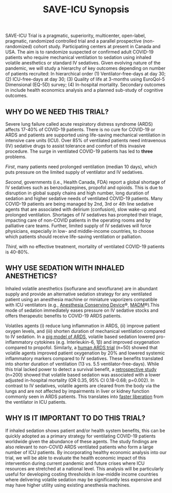 ﻿---
layout: layouts/post.njk
title: "SAVE-ICU Synopsis"
hero: /images/posts/vent.jpg
---

SAVE-ICU Trial is a pragmatic, superiority, multicenter, open-label, pragmatic, randomized controlled trial and a parallel prospective (non-randomized) cohort study. Participating centers at present in Canada and USA. The aim is to randomize suspected or confirmed adult COVID-19 patients who require mechanical ventilation to sedation using inhaled volatile anesthetics or standard IV sedatives.
Given evolving nature of the pandemic, we will study a hierarchy of key outcomes depending on number of patients recruited: In hierarchical order (1) Ventilator-free-days at day 30; (2) ICU-free-days at day 30; (3) Quality of life at 3-months using EuroQol-5 Dimensional (EQ-5D) survey; (4) In-hospital mortality. Secondary outcomes in include health economics analysis and a planned sub-study of cognitive outcomes.

## WHY DO WE NEED THIS TRIAL?
Severe lung failure called acute respiratory distress syndrome (ARDS) affects 17-40% of COVID-19 patients. There is no cure for COVID-19 or ARDS and patients are supported using life-saving mechanical ventilation in intensive care units (ICU). Over 85% of ventilated patients need intravenous (IV) sedative drugs to assist tolerance and comfort of this invasive procedure. The surge in ventilated COVID-19 patients has led to **three** problems.

*First*, many patients need prolonged ventilation (median 10 days), which puts pressure on the limited supply of ventilator and IV sedatives.

*Second*, governments (i.e., Health Canada, FDA) report a global shortage of IV sedatives such as benzodiazepines, propofol and opioids. This is due to disruption in global supply chains and high number, long duration of sedation and higher sedative needs of ventilated COVID-19 patients. Many COVID-19 patients are being managed by 2nd, 3rd or 4th line sedative agents that are associated with delirium (confusion), slow wake-up and prolonged ventilation. Shortages of IV sedatives has prompted their triage, impacting care of non-COVID patients in the operating rooms and by palliative care teams. Further, limited supply of IV sedatives will force physicians, especially in low- and middle-income countries, to choose which patients should receive life-saving ventilation or palliation.

*Third*, with no effective treatment, mortality of ventilated COVID-19 patients is 40-80%.

## WHY USE SEDATION WITH INHALED ANESTHETICS?
Inhaled volatile anesthetics (isoflurane and sevoflurane) are in abundant supply and provide an alternative sedation strategy for any ventilated patient using an anesthesia machine or miniature vaporizers compatible with ICU ventilators (e.g., [Anesthesia Conserving Device](https://www.sedanamedical.com/?page_id=7189)®, [MADM](https://thornhillmedical.com/madm/)®).This mode of sedation immediately eases pressure on IV sedative stocks and offers therapeutic benefits to COVID-19 ARDS patients.

Volatiles agents (i) reduce lung inflammation in ARDS, (ii) improve patient oxygen levels, and (iii) shorten duration of mechanical ventilation compared to IV sedation. In a [pig model of ARDS](https://www.ncbi.nlm.nih.gov/pubmed/23545542), volatile based sedation lowered pro-inflammatory cytokines (e.g. Interleukin-6, 1β) and improved oxygenation compared to propofol. Similarly, a [human ARDS trial](https://www.ncbi.nlm.nih.gov/pubmed/27611637) (n=50) showed that volatile agents improved patient oxygenation by 20% and lowered systemic inflammatory markers compared to IV sedatives. These benefits translated into shorter duration of ventilation (13 vs. 5.5 ventilator-free-days). While this trial lacked power to detect a survival benefit, a [retrospective study](https://www.ncbi.nlm.nih.gov/pubmed/25793760) (n=200) showed that volatile based sedation was associated with a lower adjusted in-hospital mortality (OR 0.35, 95% CI 0.18-0.68; p=0.002). In contrast to IV sedatives, volatile agents are cleared from the body via the lungs and are not affected by impairments in liver or kidney function commonly seen in ARDS patients. This translates into [faster liberation](https://www.ncbi.nlm.nih.gov/pubmed/25756412) from the ventilator in ICU patients.

## WHY IS IT IMPORTANT TO DO THIS TRIAL?
If inhaled sedation shows patient and/or health system benefits, this can be quickly adopted as a primary strategy for ventilating COVID-19 patients worldwide given the abundance of these agents. The study findings are also relevant to non-COVID ARDS ventilated patients who form a large number of ICU patients. By incorporating healthy economic analysis into our trial, we will be able to evaluate the health economic impact of this intervention during current pandemic and future crises where ICU resources are stretched at a national level. This analysis will be  particularly useful for developing costing thresholds in low-middle income countries where delivering volatile sedation may be significantly less expensive and may have higher utility using existing anesthesia machines.